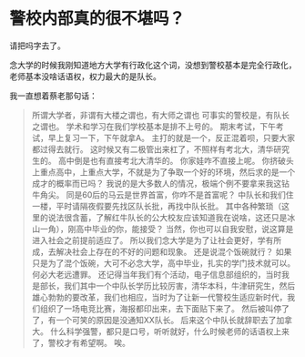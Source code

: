 # 警校内部真的很不堪吗？

请把吗字去了。

念大学的时候我刚知道地方大学有行政化这个词，没想到警校基本是完全行政化，老师基本没啥话语权，权力最大的是队长。

我一直想着蔡老那句话：

> 所谓大学者，非谓有大楼之谓也，有大师之谓也
可事实的警校是，有队长之谓也。
学术和学习在我们学校基本是排不上号的。
期末考试，下午考试，早上复习一下，下午就拿A。
主打的就是一个，反正混着呗，只要大家都过得去就行。
这时候又有二极管出来杠了，不照样有考北大，清华研究生的。
高中倒是也有直接考北大清华的。
你家娃咋不直接上呢。
你挤破头上重点高中，上重点大学，不就是为了争取一个好的环境，然后求的是一个成才的概率而已吗？
我说的是大多数人的情况，极端个例不要拿来我这钻牛角尖。
同是60后的马云是世界首富，你咋不是首富呢？
中队长和我们住一楼，平时请隔夜假要先找区队长批，再找中队长批。
其中各种繁琐（这里的说法很含蓄，了解红牛队长的公大校友应该知道我在说啥，这还只是冰山一角），刚高中毕业的你，能接受？
当然，你也可以自我安慰，说这算是进入社会之前提前适应了。
所以我们念大学是为了让社会更好，学有所成，去解决社会上存在的不好的问题和现象。
还是说混个饭碗就行？
如果只是为了混个饭碗，大可不必念大学，高中毕业，扎实的学门技术就可以。何必大老远遭罪。
还记得当年我们有个活动，电子信息部组织的，当时我是部长，我们其中一个中队长学历比较厉害，清华本科，牛津研究生，然后雄心勃勃的要改革，我们也相应，当时为了让新一代警校生适应新时代，我们组织了一场电竞比赛，海报都印出来，去下面贴下来了。
然后被叫停了了，有一个可笑的原因是没通知XX队长。
后来这个中队长就辞职去了加拿大。
什么科学强警，都只是口号，听听就好，什么时候老师的话语权上来了，警校才有希望啊。
唉。



